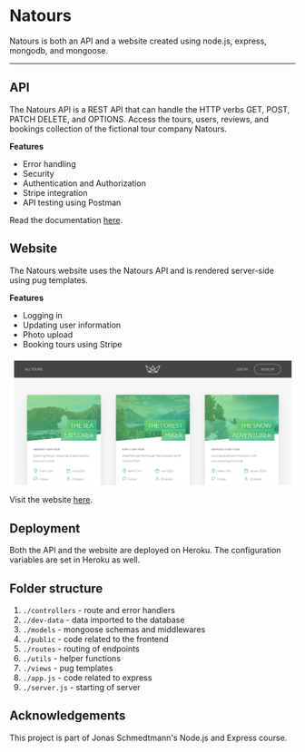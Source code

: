 # Natours

Natours is both an API and a website created using node.js, express, mongodb, and mongoose.

---

## API

The Natours API is a REST API that can handle the HTTP verbs GET, POST, PATCH DELETE, and OPTIONS. Access the tours, users, reviews, and bookings collection of the fictional tour company Natours.

**Features**

- Error handling
- Security
- Authentication and Authorization
- Stripe integration
- API testing using Postman

Read the documentation [here](https://documenter.getpostman.com/view/18724671/UVeJM5ya).

## Website

The Natours website uses the Natours API and is rendered server-side using pug templates.

**Features**

- Logging in
- Updating user information
- Photo upload
- Booking tours using Stripe

![Natours website](dev-data/img/natours-website.PNG)

Visit the website [here](https://project-natours-11jem.herokuapp.com/).

## Deployment

Both the API and the website are deployed on Heroku. The configuration variables are set in Heroku as well.

## Folder structure

1. `./controllers` - route and error handlers
1. `./dev-data` - data imported to the database
1. `./models` - mongoose schemas and middlewares
1. `./public` - code related to the frontend
1. `./routes` - routing of endpoints
1. `./utils` - helper functions
1. `./views` - pug templates
1. `./app.js` - code related to express
1. `./server.js` - starting of server

## Acknowledgements

This project is part of Jonas Schmedtmann's Node.js and Express course.
